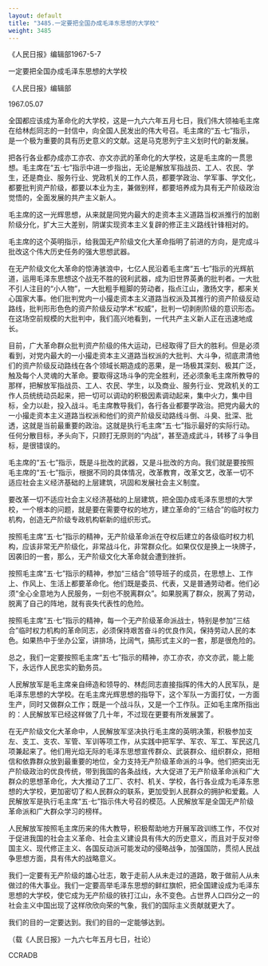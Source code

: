 ```yaml
---
layout: default
title: "3485.一定要把全国办成毛泽东思想的大学校"
weight: 3485
---
```


《人民日报》编辑部1967-5-7

一定要把全国办成毛泽东思想的大学校

《人民日报》编辑部

1967.05.07

全国都应该成为革命化的大学校，这是一九六六年五月七日，我们伟大领袖毛主席在给林彪同志的一封信中，向全国人民发出的伟大号召。毛主席的“五·七”指示，是一个极为重要的具有历史意义的文献。这是马克思列宁主义划时代的新发展。

把各行各业都办成亦工亦农、亦文亦武的革命化的大学校，这是毛主席的一贯思想。毛主席在“五·七”指示中进一步指出，无论是解放军指战员、工人、农民、学生，还是商业、服务行业、党政机关的工作人员，都要学政治、学军事、学文化，都要批判资产阶级，都要以本业为主，兼做别样，都要培养成为具有无产阶级政治觉悟的，全面发展的共产主义新人。

毛主席的这一光辉思想，从来就是同党内最大的走资本主义道路当权派推行的加剧阶级分化，扩大三大差别，阴谋实现资本主义复辟的修正主义路线针锋相对的。

毛主席的这个英明指示，给我国无产阶级文化大革命指明了前进的方向，是完成斗批改这个伟大历史任务的强大思想武器。

在无产阶级文化大革命的惊涛骇浪中，七亿人民沿着毛主席“五·七”指示的光辉航道，运用毛泽东思想这个战无不胜的锐利武器，成为旧世界英勇的批判者。一大批不引人注目的“小人物”，一大批粗手粗脚的劳动者，指点江山，激扬文字，都来关心国家大事。他们批判党内一小撮走资本主义道路当权派及其推行的资产阶级反动路线，批判形形色色的资产阶级反动学术“权威”，批判一切剥削阶级的意识形态。在这场空前规模的大批判中，我们高兴地看到，一代共产主义新人正在迅速地成长。

目前，广大革命群众批判资产阶级的伟大运动，已经取得了巨大的胜利。但是必须看到，对党内最大的一小撮走资本主义道路当权派的大批判、大斗争，彻底肃清他们的资产阶级反动路线在各个领域长期造成的恶果，是一场极其深刻、极其广泛，触及每个人灵魂的大革命。要取得这场斗争的完全胜利，还必须象毛主席所教导的那样，把解放军指战员、工人、农民、学生，以及商业、服务行业、党政机关的工作人员统统动员起来，把一切可以调动的积极因素调动起来，集中火力，集中目标，全力以赴，投入战斗。毛主席教导我们，各行各业都要学政治。把党内最大的一小撮走资本主义道路当权派和他们的资产阶级反动路线斗倒、斗臭、批深、批透，这就是当前最重要的政治。这就是执行毛主席“五·七”指示最好的实际行动。任何分散目标，矛头向下，只顾打无原则的“内战”，甚至造成武斗，转移了斗争目标，是很错误的。

毛主席的“五·七”指示，既是斗批改的武器，又是斗批改的方向。我们就是要按照毛主席的“五·七”指示，根据不同的具体情况，改革教育，改革文艺，改革一切不适应社会主义经济基础的上层建筑，巩固和发展社会主义制度。

要改革一切不适应社会主义经济基础的上层建筑，把全国办成毛泽东思想的大学校，一个根本的问题，就是要在需要夺权的地方，建立革命的“三结合”的临时权力机构，创造无产阶级专政机构崭新的组织形式。

按照毛主席“五·七”指示的精神，无产阶级革命派在夺权后建立的各级临时权力机构，应该非常无产阶级化，非常战斗化，非常群众化。如果仅仅是换上一块牌子，因袭旧的一套，那么，无产阶级文化大革命就会遭到挫折。

按照毛主席“五·七”指示的精神，参加“三结合”领导班子的成员，在思想上、工作上、作风上、生活上都要革命化。他们既是委员、代表，又是普通劳动者。他们必须“全心全意地为人民服务，一刻也不脱离群众”。如果脱离了群众，脱离了劳动，脱离了自己的阵地，就有丧失代表性的危险。

按照毛主席“五·七”指示的精神，每一个无产阶级革命派战士，特别是参加“三结合”临时权力机构的革命同志，必须保持艰苦奋斗的优良作风，保持劳动人民的本色。如果热中于坐办公室，讲排场，比阔气，搞形式主义的一套，那是很危险的。

总之，我们一定要按照毛主席“五·七”指示的精神，亦工亦农，亦文亦武，能上能下，永远作人民忠实的勤务员。

人民解放军是毛主席亲自缔造和领导的、林彪同志直接指挥的伟大的人民军队，是毛泽东思想的大学校。在毛主席光辉思想的指导下，这个军队一方面打仗，一方面生产，同时又做群众工作；既是一个战斗队，又是一个工作队。正如毛主席所指出的：人民解放军已经这样做了几十年，不过现在更要有所发展罢了。

在无产阶级文化大革命中，人民解放军坚决执行毛主席的英明决策，积极参加支左、支工、支农、军管、军训等项工作，从实践中把军学、军农、军工、军民这几项兼起来了。他们用光焰无际的毛泽东思想宣传群众、武装群众、组织群众，把相信和依靠群众放到最重要的地位，全力支持无产阶级革命派的斗争。他们把突出无产阶级政治的优良传统，带到我国的各条战线，大大促进了无产阶级革命派和广大群众的思想革命化，大大推动了工厂、农村、机关、学校，各行各业成为毛泽东思想的大学校，更加密切了和人民群众的联系，更加受到人民群众的拥护和爱戴。人民解放军是执行毛主席“五·七”指示伟大号召的模范。人民解放军是全国无产阶级革命派和广大群众学习的榜样。

人民解放军按照毛主席历来的伟大教导，积极帮助地方开展军政训练工作，不仅对于促进我国的社会主义革命、社会主义建设具有伟大的历史意义，而且对于反对帝国主义、现代修正主义、各国反动派可能发动的侵略战争，加强国防，贯彻人民战争思想方面，具有伟大的战略意义。

我们一定要有无产阶级的雄心壮志，敢于走前人从未走过的道路，敢于做前人从未做过的伟大事业。我们一定要高举毛泽东思想的鲜红旗帜，把全国建设成为毛泽东思想的大学校，使它成为无产阶级的铁打江山，永不变色。占世界人口四分之一的社会主义中国出现了这样欣欣向荣的气象，我们的国际主义贡献就更大了。

我们的目的一定要达到。我们的目的一定能够达到。

（载《人民日报》一九六七年五月七日，社论）

CCRADB

